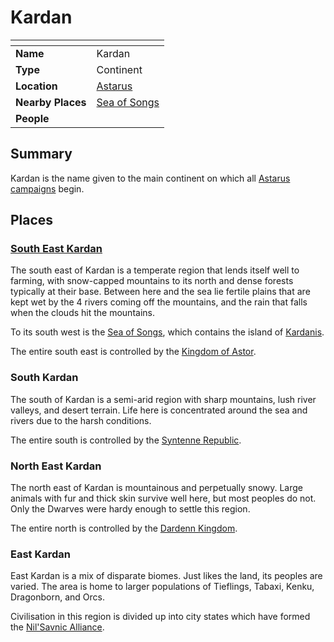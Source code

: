 # Kardan

| []() | |
| --- | --- |
| **Name** | Kardan |
| **Type** | Continent |
| **Location** | [Astarus](../../planes/astarus.md) |
| **Nearby Places** | [Sea of Songs](../seas-oceans/sea-of-songs.md) |
| **People** | |

## Summary

Kardan is the name given to the main continent on which all [Astarus](../../planes/astarus.md) [campaigns](../../../campaigns/README.md) begin.

## Places

### [South East Kardan](../regions/south-east-kardan.md)

The south east of Kardan is a temperate region that lends itself well to farming, with snow-capped mountains to its north and dense forests typically at their base. Between here and the sea lie fertile plains that are kept wet by the 4 rivers coming off the mountains, and the rain that falls when the clouds hit the mountains.

To its south west is the [Sea of Songs](../seas-oceans/sea-of-songs.md), which contains the island of [Kardanis](../regions/kardanis.md).

The entire south east is controlled by the [Kingdom of Astor](../../civilisations/kingdom-of-astor/kingdom-of-astor.md).

### South Kardan

The south of Kardan is a semi-arid region with sharp mountains, lush river valleys, and desert terrain. Life here is concentrated around the sea and rivers due to the harsh conditions.

The entire south is controlled by the [Syntenne Republic](../../civilisations/syntenne-republic/syntenne-republic.md).

### North East Kardan

The north east of Kardan is mountainous and perpetually snowy. Large animals with fur and thick skin survive well here, but most peoples do not. Only the Dwarves were hardy enough to settle this region.

The entire north is controlled by the [Dardenn Kingdom](../../civilisations/dardenn-kingdom/dardenn-kingdom.md).

### East Kardan

East Kardan is a mix of disparate biomes. Just likes the land, its peoples are varied. The area is home to larger populations of Tieflings, Tabaxi, Kenku, Dragonborn, and Orcs.

Civilisation in this region is divided up into city states which have formed the [Nil'Savnic Alliance](../../civilisations/nilsavnic-alliance/nilsavnic-alliance.md).
